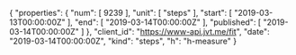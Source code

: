 {
  "properties": {
    "num": [
      9239
    ],
    "unit": [
      "steps"
    ],
    "start": [
      "2019-03-13T00:00:00Z"
    ],
    "end": [
      "2019-03-14T00:00:00Z"
    ],
    "published": [
      "2019-03-14T00:00:00Z"
    ]
  },
  "client_id": "https://www-api.jvt.me/fit",
  "date": "2019-03-14T00:00:00Z",
  "kind": "steps",
  "h": "h-measure"
}

